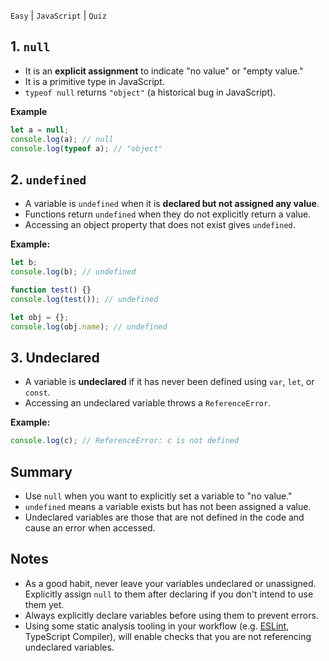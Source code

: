 `Easy` | `JavaScript` | `Quiz`

## 1. `null`

- It is an **explicit assignment** to indicate "no value" or "empty value."
- It is a primitive type in JavaScript.
- `typeof null` returns `"object"` (a historical bug in JavaScript).

**Example**

```js
let a = null; 
console.log(a); // null
console.log(typeof a); // "object"
```
## 2. `undefined`

- A variable is `undefined` when it is **declared but not assigned any value**.
- Functions return `undefined` when they do not explicitly return a value.
- Accessing an object property that does not exist gives `undefined`.

**Example:**

```js
let b;
console.log(b); // undefined

function test() {}
console.log(test()); // undefined

let obj = {};
console.log(obj.name); // undefined
```
## 3. Undeclared

- A variable is **undeclared** if it has never been defined using `var`, `let`, or `const`.
- Accessing an undeclared variable throws a `ReferenceError`.

**Example:**

```js
console.log(c); // ReferenceError: c is not defined
```

##  Summary

- Use `null` when you want to explicitly set a variable to "no value."
- `undefined` means a variable exists but has not been assigned a value.
- Undeclared variables are those that are not defined in the code and cause an error when accessed.

## Notes

- As a good habit, never leave your variables undeclared or unassigned. Explicitly assign `null` to them after declaring if you don't intend to use them yet.
- Always explicitly declare variables before using them to prevent errors.
- Using some static analysis tooling in your workflow (e.g. [ESLint](https://eslint.org/), TypeScript Compiler), will enable checks that you are not referencing undeclared variables.